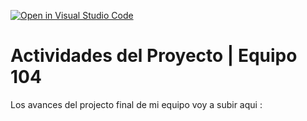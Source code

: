 [![Open in Visual Studio Code](https://classroom.github.com/assets/open-in-vscode-c66648af7eb3fe8bc4f294546bfd86ef473780cde1dea487d3c4ff354943c9ae.svg)](https://classroom.github.com/online_ide?assignment_repo_id=8499988&assignment_repo_type=AssignmentRepo)
# Actividades del Proyecto | Equipo 104
Los avances del projecto final de mi equipo voy a subir aqui : 
